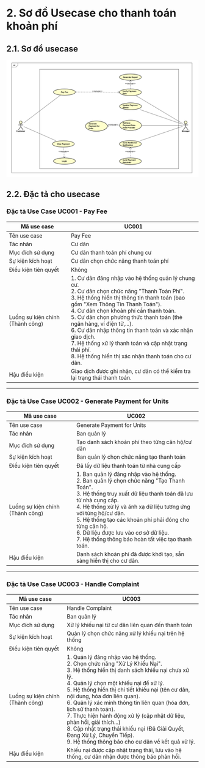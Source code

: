 # 2. Sơ đồ Usecase cho thanh toán khoản phí

## 2.1. Sơ đồ usecase
![alt text](image-2.png)

## 2.2. Đặc tả cho usecase
### Đặc tả Use Case UC001 - **Pay Fee**

| Mã use case       | UC001                                 |
|-------------------|----------------------------------------|
| Tên use case      | Pay Fee                                |
| Tác nhân          | Cư dân                                 |
| Mục đích sử dụng  | Cư dân thanh toán phí chung cư         |
| Sự kiện kích hoạt | Cư dân chọn chức năng thanh toán phí   |
| Điều kiện tiên quyết | Không                               |
| Luồng sự kiện chính (Thành công) |  1. Cư dân đăng nhập vào hệ thống quản lý chung cư.  <br> 2. Cư dân chọn chức năng "Thanh Toán Phí".  <br> 3. Hệ thống hiển thị thông tin thanh toán (bao gồm "Xem Thông Tin Thanh Toán").  <br>4. Cư dân chọn khoản phí cần thanh toán.  <br> 5. Cư dân chọn phương thức thanh toán (thẻ ngân hàng, ví điện tử,...).  <br> 6. Cư dân nhập thông tin thanh toán và xác nhận giao dịch.  <br> 7. Hệ thống xử lý thanh toán và cập nhật trạng thái phí.  <br>8. Hệ thống hiển thị xác nhận thanh toán cho cư dân.  
| Hậu điều kiện     | Giao dịch được ghi nhận, cư dân có thể kiểm tra lại trạng thái thanh toán. |

---

### Đặc tả Use Case UC002 - **Generate Payment for Units**

| Mã use case       | UC002                                              |
|-------------------|-----------------------------------------------------|
| Tên use case      | Generate Payment for Units                          |
| Tác nhân          | Ban quản lý                                         |
| Mục đích sử dụng  | Tạo danh sách khoản phí theo từng căn hộ/cư dân     |
| Sự kiện kích hoạt | Ban quản lý chọn chức năng tạo thanh toán           |
| Điều kiện tiên quyết | Đã lấy dữ liệu thanh toán từ nhà cung cấp       |
| Luồng sự kiện chính (Thành công) | 1. Ban quản lý đăng nhập vào hệ thống.  <br>2. Ban quản lý chọn chức năng "Tạo Thanh Toán". <br>3. Hệ thống truy xuất dữ liệu thanh toán đã lưu từ nhà cung cấp.  <br>4. Hệ thống xử lý và ánh xạ dữ liệu tương ứng với từng hộ/cư dân.  <br>5. Hệ thống tạo các khoản phí phải đóng cho từng căn hộ.  <br>6. Dữ liệu được lưu vào cơ sở dữ liệu.  <br>7. Hệ thống thông báo hoàn tất việc tạo thanh toán.  
| Hậu điều kiện     | Danh sách khoản phí đã được khởi tạo, sẵn sàng hiển thị cho cư dân. |

---

### Đặc tả Use Case UC003 - **Handle Complaint**

| Mã use case       | UC003                                               |
|-------------------|------------------------------------------------------|
| Tên use case      | Handle Complaint                                     |
| Tác nhân          | Ban quản lý                                          |
| Mục đích sử dụng  | Xử lý khiếu nại từ cư dân liên quan đến thanh toán  |
| Sự kiện kích hoạt | Quản lý chọn chức năng xử lý khiếu nại trên hệ thống|
| Điều kiện tiên quyết | Không                                            |
| Luồng sự kiện chính (Thành công) |  1. Quản lý đăng nhập vào hệ thống.  <br>2. Chọn chức năng "Xử Lý Khiếu Nại".  <br>3. Hệ thống hiển thị danh sách khiếu nại chưa xử lý.  <br>4. Quản lý chọn một khiếu nại để xử lý.  <br>5. Hệ thống hiển thị chi tiết khiếu nại (tên cư dân, nội dung, hóa đơn liên quan). <br>6. Quản lý xác minh thông tin liên quan (hóa đơn, lịch sử thanh toán). <br>7. Thực hiện hành động xử lý (cập nhật dữ liệu, phản hồi, giải thích...)<br>8. Cập nhật trạng thái khiếu nại (Đã Giải Quyết, Đang Xử Lý, Chuyển Tiếp).  <br>9. Hệ thống thông báo cho cư dân về kết quả xử lý.  
| Hậu điều kiện     | Khiếu nại được cập nhật trạng thái, lưu vào hệ thống, cư dân nhận được thông báo phản hồi. |

